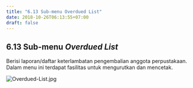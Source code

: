 ```yaml
---
title: "6.13 Sub-menu Overdued List"
date: 2018-10-26T06:13:55+07:00
draft: false
---
```

## 6.13 Sub-menu _Overdued List_

Berisi laporan/daftar keterlambatan pengembalian anggota perpustakaan. Dalam menu ini terdapat fasilitas untuk mengurutkan dan mencetak.

![Overdued-List.jpg](/assets/Overdued-List.jpg)